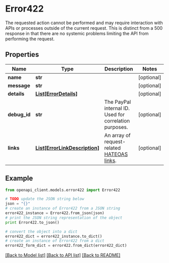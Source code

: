 # Error422

The requested action cannot be performed and may require interaction with APIs or processes outside of the current request. This is distinct from a 500 response in that there are no systemic problems limiting the API from performing the request.

## Properties

Name | Type | Description | Notes
------------ | ------------- | ------------- | -------------
**name** | **str** |  | [optional] 
**message** | **str** |  | [optional] 
**details** | [**List[ErrorDetails]**](ErrorDetails.md) |  | [optional] 
**debug_id** | **str** | The PayPal internal ID. Used for correlation purposes. | [optional] 
**links** | [**List[ErrorLinkDescription]**](ErrorLinkDescription.md) | An array of request-related [HATEOAS links](https://en.wikipedia.org/wiki/HATEOAS). | [optional] 

## Example

```python
from openapi_client.models.error422 import Error422

# TODO update the JSON string below
json = "{}"
# create an instance of Error422 from a JSON string
error422_instance = Error422.from_json(json)
# print the JSON string representation of the object
print Error422.to_json()

# convert the object into a dict
error422_dict = error422_instance.to_dict()
# create an instance of Error422 from a dict
error422_form_dict = error422.from_dict(error422_dict)
```
[[Back to Model list]](../README.md#documentation-for-models) [[Back to API list]](../README.md#documentation-for-api-endpoints) [[Back to README]](../README.md)


